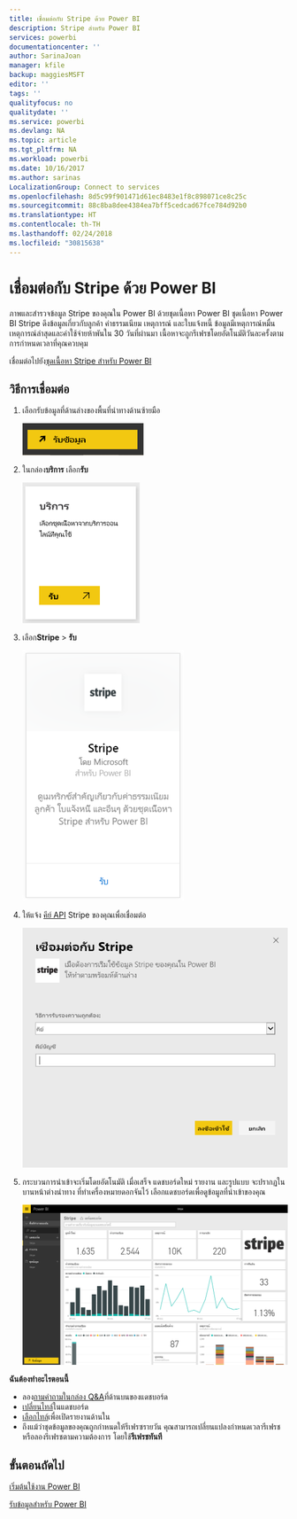 ```yaml
---
title: เชื่อมต่อกับ Stripe ด้วย Power BI
description: Stripe สำหรับ Power BI
services: powerbi
documentationcenter: ''
author: SarinaJoan
manager: kfile
backup: maggiesMSFT
editor: ''
tags: ''
qualityfocus: no
qualitydate: ''
ms.service: powerbi
ms.devlang: NA
ms.topic: article
ms.tgt_pltfrm: NA
ms.workload: powerbi
ms.date: 10/16/2017
ms.author: sarinas
LocalizationGroup: Connect to services
ms.openlocfilehash: 8d5c99f901471d61ec8483e1f8c898071ce8c25c
ms.sourcegitcommit: 88c8ba8dee4384ea7bff5cedcad67fce784d92b0
ms.translationtype: HT
ms.contentlocale: th-TH
ms.lasthandoff: 02/24/2018
ms.locfileid: "30815638"
---
```

# <a name="connect-to-stripe-with-power-bi"></a>เชื่อมต่อกับ Stripe ด้วย Power BI
ภาพและสำรวจข้อมูล Stripe ของคุณใน Power BI ด้วยชุดเนื้อหา Power BI ชุดเนื้อหา Power BI Stripe ดึงข้อมูลเกี่ยวกับลูกค้า ค่าธรรมเนียม เหตุการณ์ และใบแจ้งหนี้ ข้อมูลมีเหตุการณ์หมื่นเหตุการณ์ล่าสุดและค่าใช้จ่ายห้าพันใน 30 วันที่ผ่านมา เนื้อหาจะถูกรีเฟรชโดยอัตโนมัติวันละครั้งตามการกำหนดเวลาที่คุณควบคุม 

เชื่อมต่อไปยัง[ชุดเนื้อหา Stripe สำหรับ Power BI](https://app.powerbi.com/getdata/services/stripe)

## <a name="how-to-connect"></a>วิธีการเชื่อมต่อ
1. เลือกรับข้อมูลที่ด้านล่างของพื้นที่นำทางด้านซ้ายมือ  
   
    ![](media/service-connect-to-stripe/getdata.png)
2. ในกล่อง**บริการ** เลือก**รับ**  
   
    ![](media/service-connect-to-stripe/services.png)  
3. เลือก**Stripe** &gt; **รับ**  
   
    ![](media/service-connect-to-stripe/stripe.png)  
4. ให้แจ้ง [คีย์ API](https://dashboard.stripe.com/account/apikeys) Stripe ของคุณเพื่อเชื่อมต่อ  
   
    ![](media/service-connect-to-stripe/creds.png)
5. กระบวนการนำเข้าจะเริ่มโดยอัตโนมัติ เมื่อเสร็จ แดชบอร์ดใหม่ รายงาน และรูปแบบ จะปรากฏในบานหน้าต่างนำทาง ที่ทำเครื่องหมายดอกจันไว้ เลือกแดชบอร์ดเพื่อดูข้อมูลที่นำเข้าของคุณ
   
    ![](media/service-connect-to-stripe/dashboard.png)

**ฉันต้องทำอะไรตอนนี้**

* ลอง[ถามคำถามในกล่อง Q&A](power-bi-q-and-a.md)ที่ด้านบนของแดชบอร์ด
* [เปลี่ยนไทล์](service-dashboard-edit-tile.md)ในแดชบอร์ด
* [เลือกไทล์](service-dashboard-tiles.md)เพื่อเปิดรายงานด้านใน
* ถึงแม้ว่าชุดข้อมูลของคุณถูกกำหนดให้รีเฟรซรายวัน คุณสามารถเปลี่ยนแปลงกำหนดเวลารีเฟรช หรือลองรีเฟรชตามความต้องการ โดยใช้**รีเฟรชทันที**

## <a name="next-steps"></a>ขั้นตอนถัดไป
[เริ่มต้นใช้งาน Power BI](service-get-started.md)

[รับข้อมูลสำหรับ Power BI](service-get-data.md)

